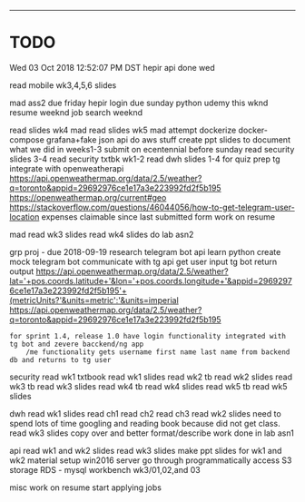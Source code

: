 -----------------------------------------------------------------------------------------
# TODO
Wed 03 Oct 2018 12:52:07 PM DST
hepir api done wed

read mobile wk3,4,5,6 slides



mad ass2 due friday
hepir login due sunday
python udemy this wknd
resume weeknd
job search weeknd

read slides wk4 mad
read slides wk5 mad
attempt dockerize docker-compose grafana+fake json api
do aws stuff 
	create ppt slides to document what we did in weeks1-3
	submit on ecentennial before sunday
read security slides 3-4
read security txtbk wk1-2
read dwh slides 1-4 for quiz prep
tg integrate with openweatherapi
	https://api.openweathermap.org/data/2.5/weather?q=toronto&appid=29692976ce1e17a3e223992fd2f5b195
	https://openweathermap.org/current#geo
	https://stackoverflow.com/questions/46044056/how-to-get-telegram-user-location
expenses claimable since last submitted form
work on resume

mad
	read wk3 slides
	read wk4 slides
	do lab asn2

grp proj - due 2018-09-19
	research telegram bot api
	learn python
	create mock telegram bot
		communicate with tg api
		get user input
		tg bot return output
			https://api.openweathermap.org/data/2.5/weather?lat='+pos.coords.latitude+'&lon='+pos.coords.longitude+'&appid=29692976ce1e17a3e223992fd2f5b195'+(metricUnits?'&units=metric':'&units=imperial
			https://api.openweathermap.org/data/2.5/weather?q=toronto&appid=29692976ce1e17a3e223992fd2f5b195

	for sprint 1.4, release 1.0 have login functionality integrated with tg bot and zevere bacckend/ng app
		/me functionality gets username first name last name from backend db and returns to tg user

security
	read wk1 txtbook
	read wk1 slides
	read wk2 tb
	read wk2 slides
	read wk3 tb
	read wk3 slides
	read wk4 tb
	read wk4 slides
	read wk5 tb
	read wk5 slides

dwh
	read wk1 slides
	read ch1
	read ch2
	read ch3
	read wk2 slides
		need to spend lots of time googling and reading book because did not get class.
	read wk3 slides
	copy over and better format/describe work done in lab asn1

api
	read wk1 and wk2 slides
	read wk3 slides
		make ppt slides for wk1 and wk2 material
			setup win2016 server
			go through programmatically access S3 storage
			RDS - mysql workbench
				wk3/01,02,and 03

misc
	work on resume
	start applying jobs


